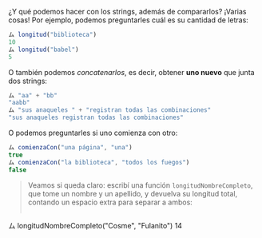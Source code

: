 ¿Y qué podemos hacer con los strings, además de compararlos? ¡Varias cosas! Por ejemplo, podemos preguntarles cuál es su cantidad de letras:

```javascript
ム longitud("biblioteca")
10
ム longitud("babel")
5
```

O también podemos _concatenarlos_, es decir, obtener **uno nuevo** que junta dos strings:

```javascript
ム "aa" + "bb"
"aabb"
ム "sus anaqueles " + "registran todas las combinaciones"
"sus anaqueles registran todas las combinaciones"
```

O podemos preguntarles si uno comienza con otro:

```javascript
ム comienzaCon("una página", "una")
true
ム comienzaCon("la biblioteca", "todos los fuegos")
false
```

> Veamos si queda claro: escribí una función `longitudNombreCompleto`, que tome un nombre y un apellido, y devuelva su longitud total, contando un espacio extra para separar a ambos:
> 
> ```javascript
ム longitudNombreCompleto("Cosme", "Fulanito")
14
```
